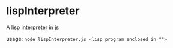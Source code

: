 # lispInterpreter
A lisp interpreter in js

usage: `node lispInterpreter.js <lisp program enclosed in "">`
